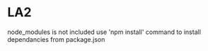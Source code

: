 # LA2
node_modules is not included
use 'npm install' command to install dependancies from package.json
